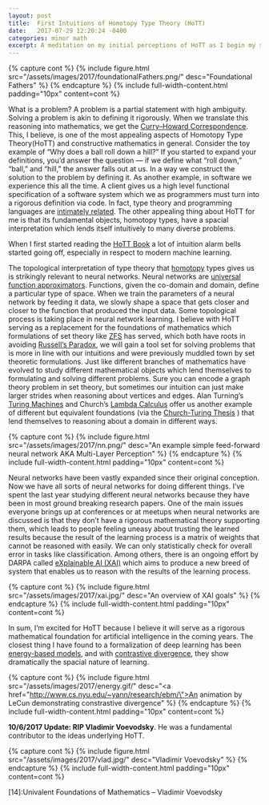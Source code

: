 ```yaml
---
layout: post
title:  First Intuitions of Homotopy Type Theory (HoTT)
date:   2017-07-29 12:20:24 -0400
categories: minor math
excerpt: A meditation on my initial perceptions of HoTT as I begin my studies on the subject.
---
```



{% capture cont %}
{% include figure.html src="/assets/images/2017/foundationalFathers.png/" desc="Foundational Fathers" %}
{% endcapture %}
{% include full-width-content.html padding="10px" content=cont %}

What is a problem? A problem is a partial statement with high ambiguity. Solving a problem is akin to defining it rigorously. When we translate this reasoning into mathematics, we get the [Curry–Howard Correspondence][15]. This, I believe, is one of the most appealing aspects of Homotopy Type Theory(HoTT) and constructive mathematics in general. Consider the toy example of “Why does a ball roll down a hill?” If you started to expand your definitions, you’d answer the question — if we define what “roll down,” “ball,” and “hill,” the answer falls out at us. In a way we construct the solution to the problem by defining it. As another example, in software we experience this all the time. A client gives us a high level functional specification of a software system which we as programmers must turn into a rigorous definition via code. In fact, type theory and programming languages are [intimately related][11]. The other appealing thing about HoTT for me is that its fundamental objects, homotopy types, have a spacial interpretation which lends itself intuitively to many diverse problems.

When I first started reading the [HoTT Book][1] a lot of intuition alarm bells started going off, especially in respect to modern machine learning.

The topological interpretation of type theory that [homotopy][2] types gives us is strikingly relevant to neural networks. Neural networks are [universal function approximators][10]. Functions, given the co-domain and domain, define a particular type of space. When we train the parameters of a neural network by feeding it data, we slowly shape a space that gets closer and closer to the function that produced the input data.  Some topological process is taking place in neural network learning. I believe with HoTT serving as a replacement for the foundations of mathematics which formulations of set theory like [ZFS][3]  has served, which both have roots in avoiding [Russell’s Paradox][9], we will gain a tool set for solving problems that is more in line with our intuitions and were previously muddled town by set theoretic formulations. Just like different branches of mathematics have evolved to study different mathematical objects which lend themselves to formulating and solving different problems. Sure you can encode a graph theory problem in set theory, but sometimes our intuition can just make larger strides when reasoning about vertices and edges. Alan Turning’s [Turing Machines][5] and Church’s [Lambda Calculus][7] offer us another example of different but equivalent foundations (via the [Church-Turing Thesis][6] ) that lend themselves to reasoning about a domain in different ways.

{% capture cont %}
{% include figure.html src="/assets/images/2017/nn.png/" desc="An example simple feed-forward neural network AKA Multi-Layer Perception" %}
{% endcapture %}
{% include full-width-content.html padding="10px" content=cont %}

Neural networks have been vastly expanded since their original conception. Now we have all sorts of neural networks for doing different things. I’ve spent the last year studying different neural networks because they have been in most ground breaking research papers. One of the main issues everyone brings up at conferences or at meetups when neural networks are discussed is that they don’t have a rigorous mathematical theory supporting them, which leads to people feeling uneasy about trusting the learned results because the result of the learning process is a matrix of weights that cannot be reasoned with easily. We can only statistically check for overall error in tasks like classification. Among others, there is an ongoing effort by DARPA called [eXplainable AI (XAI)][4] which aims to produce a new breed of system that enables us to reason with the results of the learning process.

{% capture cont %}
{% include figure.html src="/assets/images/2017/xai.jpg/" desc="An overview of XAI goals" %}
{% endcapture %}
{% include full-width-content.html padding="10px" content=cont %}

In sum, I’m excited for HoTT because I believe it will serve as a rigorous mathematical foundation for artificial intelligence in the coming years. The closest thing I have found to a formalization of deep learning has been [energy-based models][12], and with [contrastive divergence][16], they show dramatically the spacial nature of learning.

{% capture cont %}
{% include figure.html src="/assets/images/2017/energy.gif/" desc="<a href=\"http://www.cs.nyu.edu/~yann/research/ebm/\">An animation by LeCun </a> demonstrating constrastive divergence" %}
{% endcapture %}
{% include full-width-content.html padding="10px" content=cont %}

**10/6/2017 Update: RIP Vladimir Voevodsky**. He was a fundamental contributor to the ideas underlying HoTT.

{% capture cont %}
{% include figure.html src="/assets/images/2017/vlad.jpg/" desc="Vladimir Voevodsky" %}
{% endcapture %}
{% include full-width-content.html padding="10px" content=cont %}


[1]:https://homotopytypetheory.org/book/

[2]:https://en.wikipedia.org/wiki/Homotopy

[3]:https://en.wikipedia.org/wiki/Zermelo-Fraenkel_set_theory

[4]:https://www.darpa.mil/program/explainable-artificial-intelligence

[5]:https://en.wikipedia.org/wiki/Turing_machine

[6]:https://en.wikipedia.org/wiki/Church%E2%80%93Turing_thesis

[7]:https://en.wikipedia.org/wiki/Lambda_calculus

[8]:https://en.wikipedia.org/wiki/Type_theory

[9]:https://en.wikipedia.org/wiki/Russell%27s_paradox

[10]:http://neuralnetworksanddeeplearning.com/chap4.html

[11]:https://mitpress.mit.edu/books/types-and-programming-languages

[12]:http://yann.lecun.com/exdb/publis/pdf/lecun-06.pdf

[13]:http://www.cs.nyu.edu/~yann/research/ebm/

[14]:Univalent Foundations of Mathematics – Vladimir Voevodsky

[15]:https://en.wikipedia.org/wiki/Curry%E2%80%93Howard_correspondence

[16]:http://www.cs.toronto.edu/~fritz/absps/cdmiguel.pdf

